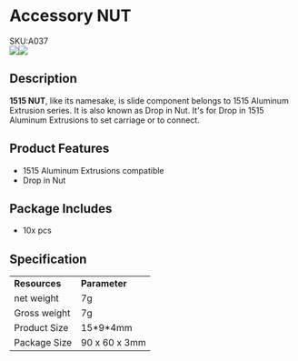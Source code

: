 # Accessory NUT

<div class="badge badge-pill badge-primary product_sku_tag">SKU:A037</div>

<div class="product_pic"><img src="assets/img/product_pics/1515/nut/1515_nut_01.webp"><img src="assets/img/product_pics/1515/nut/1515_nut_02.webp"></div>

## Description

**1515 NUT**, like its namesake, is slide component belongs to 1515 Aluminum Extrusion series. It is also known as Drop in Nut.  It's for Drop in 1515 Aluminum Extrusions to set carriage or to connect.

## Product Features
- 1515 Aluminum Extrusions compatible
- Drop in Nut

## Package Includes
- 10x pcs

## Specification

<table>
   <tr style="font-weight:bold">
      <td>Resources</td>
      <td>Parameter</td>
   </tr>
   <tr>
      <td>net weight</td>
      <td>7g</td>
   </tr>
   <tr>
      <td>Gross weight</td>
      <td>7g</td>
   </tr>
   <tr>
      <td>Product Size</td>
      <td>15*9*4mm</td>
   </tr>
   <tr>
      <td>Package Size</td>
      <td>90 x 60 x 3mm</td>
   </tr>
 </table>


<script>

   var purchase_link = 'https://m5stack.com/collections/m5-accessory/products/slide-nut-for-1515-aluminum-profile';
   anchor_search(purchase_link);
   scrollFunc();

</script>